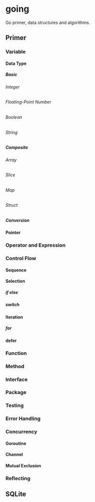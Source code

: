 # going

Go primer, data structures and algorithms.

## Primer

### Variable

#### Data Type

##### Basic

###### Integer

###### Floating-Point Number

###### Boolean

###### String

##### Composite

###### Array

###### Slice

###### Map

###### Struct

##### Conversion

#### Pointer

### Operator and Expression

### Control Flow

#### Sequence

#### Selection

##### if else

##### switch

#### Iteration

##### for

#### defer

### Function

### Method

### Interface

### Package

### Testing

### Error Handling

### Concurrency

#### Goroutine

#### Channel

#### Mutual Exclusion

### Reflecting

## SQLite
